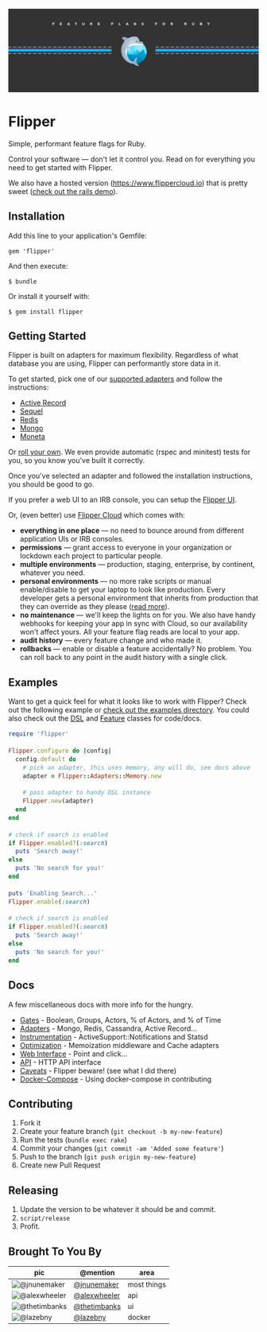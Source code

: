 <p>
  <a href="https://www.flippercloud.io"><img src="lib/flipper/ui/public/images/banner.jpg" alt="Flipper Logo" /></a>
</p>

# Flipper

Simple, performant feature flags for Ruby.

Control your software &mdash; don't let it control you. Read on for everything you need to get started with Flipper.

We also have a hosted version (https://www.flippercloud.io) that is pretty sweet ([check out the rails demo](https://github.com/fewerandfaster/flipper-rails-demo)).

## Installation

Add this line to your application's Gemfile:

    gem 'flipper'

And then execute:

    $ bundle

Or install it yourself with:

    $ gem install flipper

## Getting Started

Flipper is built on adapters for maximum flexibility. Regardless of what database you are using, Flipper can performantly store data in it.

To get started, pick one of our [supported adapters](docs/Adapters.md#officially-supported) and follow the instructions:

* [Active Record](docs/active_record/README.md)
* [Sequel](docs/sequel/README.md)
* [Redis](docs/redis/README.md)
* [Mongo](docs/mongo/README.md)
* [Moneta](docs/moneta/README.md)

Or [roll your own](docs/Adapters.md#roll-your-own). We even provide automatic (rspec and minitest) tests for you, so you know you've built it correctly.

Once you've selected an adapter and followed the installation instructions, you should be good to go.

If you prefer a web UI to an IRB console, you can setup the [Flipper UI](docs/ui/README.md).

Or, (even better) use [Flipper Cloud](https://www.flippercloud.io) which comes with:

* **everything in one place** &mdash; no need to bounce around from different application UIs or IRB consoles.
* **permissions** &mdash; grant access to everyone in your organization or lockdown each project to particular people.
* **multiple environments** &mdash; production, staging, enterprise, by continent, whatever you need.
* **personal environments** &mdash; no more rake scripts or manual enable/disable to get your laptop to look like production. Every developer gets a personal environment that inherits from production that they can override as they please ([read more](https://www.johnnunemaker.com/flipper-cloud-environments/)).
* **no maintenance** &mdash; we'll keep the lights on for you. We also have handy webhooks for keeping your app in sync with Cloud, so our availability won't affect yours. All your feature flag reads are local to your app.
* **audit history** &mdash; every feature change and who made it.
* **rollbacks** &mdash; enable or disable a feature accidentally? No problem. You can roll back to any point in the audit history with a single click.
## Examples

Want to get a quick feel for what it looks like to work with Flipper? Check out the following example or [check out the examples directory](examples/). You could also check out the [DSL](lib/flipper/dsl.rb) and [Feature](lib/flipper/feature.rb) classes for code/docs.

```ruby
require 'flipper'

Flipper.configure do |config|
  config.default do
    # pick an adapter, this uses memory, any will do, see docs above
    adapter = Flipper::Adapters::Memory.new

    # pass adapter to handy DSL instance
    Flipper.new(adapter)
  end
end

# check if search is enabled
if Flipper.enabled?(:search)
  puts 'Search away!'
else
  puts 'No search for you!'
end

puts 'Enabling Search...'
Flipper.enable(:search)

# check if search is enabled
if Flipper.enabled?(:search)
  puts 'Search away!'
else
  puts 'No search for you!'
end
```

## Docs

A few miscellaneous docs with more info for the hungry.

* [Gates](docs/Gates.md) - Boolean, Groups, Actors, % of Actors, and % of Time
* [Adapters](docs/Adapters.md) - Mongo, Redis, Cassandra, Active Record...
* [Instrumentation](docs/Instrumentation.md) - ActiveSupport::Notifications and Statsd
* [Optimization](docs/Optimization.md) - Memoization middleware and Cache adapters
* [Web Interface](docs/ui/README.md) - Point and click...
* [API](docs/api/README.md) - HTTP API interface
* [Caveats](docs/Caveats.md) - Flipper beware! (see what I did there)
* [Docker-Compose](docs/DockerCompose.md) - Using docker-compose in contributing

## Contributing

1. Fork it
2. Create your feature branch (`git checkout -b my-new-feature`)
3. Run the tests (`bundle exec rake`)
4. Commit your changes (`git commit -am 'Added some feature'`)
5. Push to the branch (`git push origin my-new-feature`)
6. Create new Pull Request

## Releasing

1. Update the version to be whatever it should be and commit.
2. `script/release`
3. Profit.

## Brought To You By

| pic | @mention | area |
|---|---|---|
| ![@jnunemaker](https://avatars3.githubusercontent.com/u/235?s=64) | [@jnunemaker](https://github.com/jnunemaker) | most things |
| ![@alexwheeler](https://avatars3.githubusercontent.com/u/3260042?s=64) | [@alexwheeler](https://github.com/alexwheeler) | api |
| ![@thetimbanks](https://avatars1.githubusercontent.com/u/471801?s=64) | [@thetimbanks](https://github.com/thetimbanks) | ui |
| ![@lazebny](https://avatars1.githubusercontent.com/u/6276766?s=64) | [@lazebny](https://github.com/lazebny) | docker |
